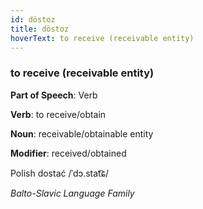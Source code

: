 ```yaml
---
id: döstoz
title: döstoz
hoverText: to receive (receivable entity)
---
```


### to receive (receivable entity)

**Part of Speech**: Verb

**Verb**: to receive/obtain

**Noun**: receivable/obtainable entity

**Modifier**: received/obtained

Polish dostać /ˈdɔ.stat͡ɕ/

*Balto-Slavic Language Family*